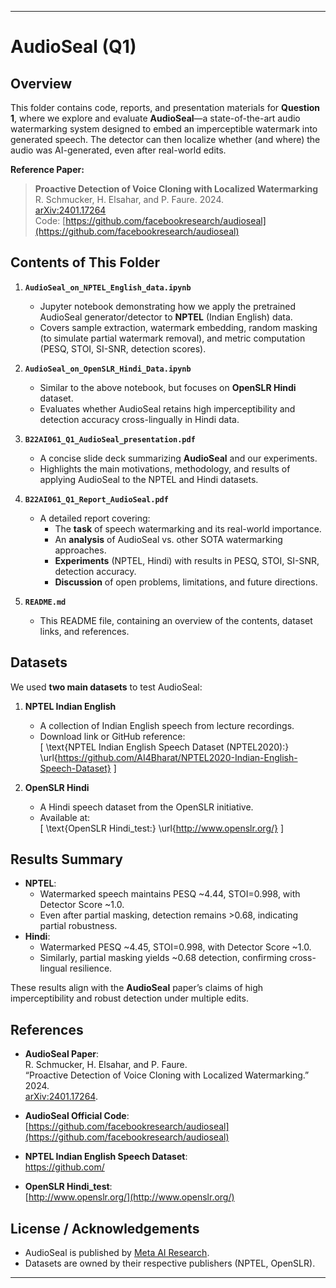 

---

# **AudioSeal (Q1)**

## **Overview**

This folder contains code, reports, and presentation materials for **Question 1**, where we explore and evaluate **AudioSeal**—a state-of-the-art audio watermarking system designed to embed an imperceptible watermark into generated speech. The detector can then localize whether (and where) the audio was AI-generated, even after real-world edits. 

**Reference Paper:**  
> **Proactive Detection of Voice Cloning with Localized Watermarking**  
> R. Schmucker, H. Elsahar, and P. Faure. 2024.  
> [arXiv:2401.17264](https://arxiv.org/abs/2401.17264)  
> Code: [https://github.com/facebookresearch/audioseal](https://github.com/facebookresearch/audioseal)

## **Contents of This Folder**

1. **`AudioSeal_on_NPTEL_English_data.ipynb`**  
   - Jupyter notebook demonstrating how we apply the pretrained AudioSeal generator/detector to **NPTEL** (Indian English) data.  
   - Covers sample extraction, watermark embedding, random masking (to simulate partial watermark removal), and metric computation (PESQ, STOI, SI-SNR, detection scores).

2. **`AudioSeal_on_OpenSLR_Hindi_Data.ipynb`**  
   - Similar to the above notebook, but focuses on **OpenSLR Hindi** dataset.  
   - Evaluates whether AudioSeal retains high imperceptibility and detection accuracy cross-lingually in Hindi data.

3. **`B22AI061_Q1_AudioSeal_presentation.pdf`**  
   - A concise slide deck summarizing **AudioSeal** and our experiments.  
   - Highlights the main motivations, methodology, and results of applying AudioSeal to the NPTEL and Hindi datasets.

4. **`B22AI061_Q1_Report_AudioSeal.pdf`**  
   - A detailed report covering:
     - The **task** of speech watermarking and its real-world importance.
     - An **analysis** of AudioSeal vs. other SOTA watermarking approaches.
     - **Experiments** (NPTEL, Hindi) with results in PESQ, STOI, SI-SNR, detection accuracy.
     - **Discussion** of open problems, limitations, and future directions.

5. **`README.md`**  
   - This README file, containing an overview of the contents, dataset links, and references.

## **Datasets**

We used **two main datasets** to test AudioSeal:

1. **NPTEL Indian English**  
   - A collection of Indian English speech from lecture recordings.  
   - Download link or GitHub reference:  
     \[
       \text{NPTEL Indian English Speech Dataset (NPTEL2020):} 
       \url{https://github.com/AI4Bharat/NPTEL2020-Indian-English-Speech-Dataset}
     \]

2. **OpenSLR Hindi**  
   - A Hindi speech dataset from the OpenSLR initiative.  
   - Available at:  
     \[
       \text{OpenSLR Hindi_test:}
       \url{http://www.openslr.org/}
     \]



## **Results Summary**

- **NPTEL**:  
  - Watermarked speech maintains PESQ ~4.44, STOI=0.998, with Detector Score ~1.0.  
  - Even after partial masking, detection remains >0.68, indicating partial robustness.
- **Hindi**:  
  - Watermarked PESQ ~4.45, STOI=0.998, with Detector Score ~1.0.  
  - Similarly, partial masking yields ~0.68 detection, confirming cross-lingual resilience.

These results align with the **AudioSeal** paper’s claims of high imperceptibility and robust detection under multiple edits.

## **References**

- **AudioSeal Paper**:  
  R. Schmucker, H. Elsahar, and P. Faure.  
  “Proactive Detection of Voice Cloning with Localized Watermarking.” 2024.  
  [arXiv:2401.17264](https://arxiv.org/abs/2401.17264).

- **AudioSeal Official Code**:  
  [https://github.com/facebookresearch/audioseal](https://github.com/facebookresearch/audioseal)

- **NPTEL Indian English Speech Dataset**:  
  [https://github.com/<YourNPTELrepo>](https://github.com/<YourNPTELrepo>)

- **OpenSLR Hindi\_test**:  
  [http://www.openslr.org/](http://www.openslr.org/)

## **License / Acknowledgements**

- AudioSeal is published by [Meta AI Research](https://github.com/facebookresearch/audioseal).  
- Datasets are owned by their respective publishers (NPTEL, OpenSLR).  

---

